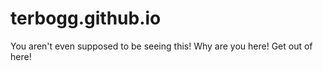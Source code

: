 # terbogg.github.io

You aren't even supposed to be seeing this!
Why are you here!
Get out of here!

